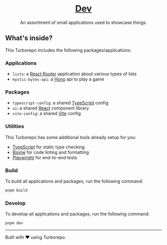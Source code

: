 <div align="center">
  <h1 align="center"><a href="https://wyze.dev">Dev</a></h1>
  <p>An assortment of small applications used to showcase things.</p>
</div>

## What's inside?

This Turborepo includes the following packages/applications:

### Applications

- `lists`: a [React Router](https://reactrouter.com) application about various types of lists
- `mystic-bytes-api`: a [Hono](https://hono.dev) api to play a game

### Packages

- `typescript-config`: a shared [TypeScript](https://typescriptlang.org) config
- `ui`: a shared [React](https://react.dev) component library
- `vite-config`: a shared [Vite](https://vite.dev) config

### Utilities

This Turborepo has some additional tools already setup for you:

- [TypeScript](https://ypescriptlang.org) for static type checking
- [Biome](https://biomejs.dev) for code linting and formatting
- [Playwright](https://playwright.dev) for end-to-end tests

### Build

To build all applications and packages, run the following command:

```sh
pnpm build
```

### Develop

To develop all applications and packages, run the following command:

```sh
pnpm dev
```

---

Built with ❤️ using Turborepo.
